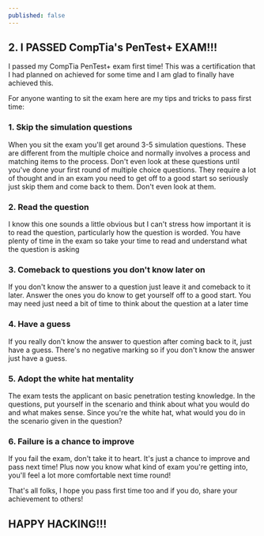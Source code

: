 ```yaml
---
published: false
---
```

## 2. I PASSED CompTia's PenTest+ EXAM!!!

I passed my CompTia PenTest+ exam first time! This was a certification that I had planned on achieved for some time and I am glad to finally have achieved this.

For anyone wanting to sit the exam here are my tips and tricks to pass first time:

### 1. Skip the simulation questions
When you sit the exam you'll get around 3-5 simulation questions. These are different from the multiple choice and normally involves a process and matching items to the process. Don't even look at these questions until you've done your first round of multiple choice questions. They require a lot of thought and in an exam you need to get off to a good start so seriously just skip them and come back to them. Don't even look at them.

### 2. Read the question
I know this one sounds a little obvious but I can't stress how important it is to read the question, particularly how the question is worded. You have plenty of time in the exam so take your time to read and understand what the question is asking

### 3. Comeback to questions you don't know later on
If you don't know the answer to a question just leave it and comeback to it later. Answer the ones you do know to get yourself off to a good start. You may need just need a bit of time to think about the question at a later time

### 4. Have a guess
If you really don't know the answer to question after coming back to it, just have a guess. There's no negative marking so if you don't know the answer just have a guess.

### 5. Adopt the white hat mentality
The exam tests the applicant on basic penetration testing knowledge. In the questions, put yourself in the scenario and think about what you would do and what makes sense. Since you're the white hat, what would you do in the scenario given in the question?

### 6. Failure is a chance to improve
If you fail the exam, don't take it to heart. It's just a chance to improve and pass next time! Plus now you know what kind of exam you're getting into, you'll feel a lot more comfortable next time round!

That's all folks, I hope you pass first time too and if you do, share your achievement to others!



## HAPPY HACKING!!!